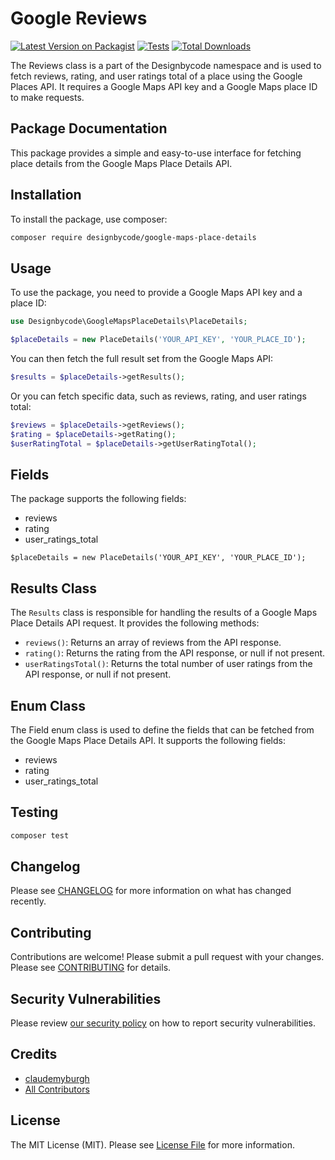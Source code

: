 # Google Reviews

[![Latest Version on Packagist](https://img.shields.io/packagist/v/designbycode/google-maps-place-details.svg?style=flat-square)](https://packagist.org/packages/designbycode/google-maps-place-details)
[![Tests](https://img.shields.io/github/actions/workflow/status/designbycode/google-maps-place-details/run-tests.yml?branch=main&label=tests&style=flat-square)](https://github.com/designbycode/google-maps-place-details/actions/workflows/run-tests.yml)
[![Total Downloads](https://img.shields.io/packagist/dt/designbycode/google-maps-place-details.svg?style=flat-square)](https://packagist.org/packages/designbycode/google-maps-place-details)

The Reviews class is a part of the Designbycode namespace and is used to fetch reviews, rating, and user ratings total of a place using the Google Places API. It requires a Google Maps API key and a Google Maps place ID to make requests.

## Package Documentation
This package provides a simple and easy-to-use interface for fetching place details from the Google Maps Place Details API.

## Installation

To install the package, use composer:

```bash
composer require designbycode/google-maps-place-details
```

## Usage
To use the package, you need to provide a Google Maps API key and a place ID:


```php
use Designbycode\GoogleMapsPlaceDetails\PlaceDetails;

$placeDetails = new PlaceDetails('YOUR_API_KEY', 'YOUR_PLACE_ID');
```
You can then fetch the full result set from the Google Maps API:

```php
$results = $placeDetails->getResults();
```
Or you can fetch specific data, such as reviews, rating, and user ratings total:

```php
$reviews = $placeDetails->getReviews();
$rating = $placeDetails->getRating();
$userRatingTotal = $placeDetails->getUserRatingTotal();
```



## Fields
The package supports the following fields:

- reviews
- rating
- user_ratings_total


```phph
$placeDetails = new PlaceDetails('YOUR_API_KEY', 'YOUR_PLACE_ID');
```


## Results Class
The `Results` class is responsible for handling the results of a Google Maps Place Details API request. It provides the following methods:

- `reviews()`: Returns an array of reviews from the API response.
- `rating()`: Returns the rating from the API response, or null if not present.
- `userRatingsTotal()`: Returns the total number of user ratings from the API response, or null if not present.

## Enum Class
The Field enum class is used to define the fields that can be fetched from the Google Maps Place Details API. It supports the following fields:

- reviews
- rating
- user_ratings_total





## Testing

```bash
composer test
```

## Changelog

Please see [CHANGELOG](CHANGELOG.md) for more information on what has changed recently.

## Contributing
Contributions are welcome! Please submit a pull request with your changes. Please see [CONTRIBUTING](https://github.com/designbycode/.github/blob/main/CONTRIBUTING.md) for details.

## Security Vulnerabilities

Please review [our security policy](../../security/policy) on how to report security vulnerabilities.

## Credits

- [claudemyburgh](https://github.com/designbycode)
- [All Contributors](../../contributors)

## License

The MIT License (MIT). Please see [License File](LICENSE.md) for more information.
